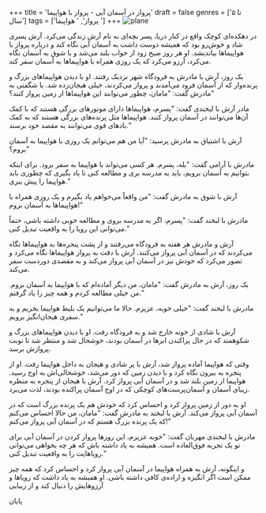 +++
title = 'پرواز در آسمان آبی - پرواز با هواپیما'
draft = false
genres = ['تا ۵ سال']
tags = ['پرواز', ' هواپیما ']
+++
![plane](/160.plane.jpg)

در دهکده‌ای کوچک واقع در کنار دریا، پسر بچه‌ای به نام آرش زندگی می‌کرد. آرش پسری شاد و خوش‌رو بود که همیشه دوست داشت به آسمان آبی نگاه کند و درباره پرواز با هواپیماها بیاندیشد. او هر روز صبح زود از خواب بلند می‌شد و با شوق به آسمان نگاه می‌کرد، آرزو می‌کرد که یک روزی همراه با هواپیماها به آسمان سفر کند.

یک روز، آرش با مادرش به فرودگاه شهر نزدیک رفتند. او با دیدن هواپیماهای بزرگ و پرنده‌وار که از آسمان فرود می‌آمدند و پرواز می‌کردند، خیلی هیجان‌زده شد. با شگفتی به مادرش گفت: "مامان، چطور می‌توانند این هواپیماها از زمین پرواز کنند؟"

مادر آرش با لبخندی گفت: "پسرم، هواپیماها دارای موتورهای بزرگی هستند که با کمک آن‌ها می‌توانند در آسمان پرواز کنند. هواپیماها مثل پرنده‌های بزرگی هستند که به کمک بادهای قوی می‌توانند به مقصد خود برسند."

آرش با اشتیاق به مادرش پرسید: "آیا من هم می‌توانم یک روزی با هواپیما به آسمان بروم؟"

مادرش با آرامی گفت: "بله، پسرم. هر کسی می‌تواند با هواپیما به سفر برود. برای اینکه بتوانیم به آسمان برویم، باید به مدرسه بری و مطالعه کنی تا یاد بگیری که چطوری باید هواپیما را پیش ببری."

آرش با شوق به مادرش گفت: "من واقعاً می‌خواهم یاد بگیرم و یک روزی همراه با هواپیماها به آسمان بروم!"

مادرش با لبخند گفت: "پسرم، اگر به مدرسه بروی و مطالعه خوبی داشته باشی، حتماً می‌توانی این رویا را به واقعیت تبدیل کنی."

آرش و مادرش هر هفته به فرودگاه می‌رفتند و از پشت پنجره‌ها به هواپیماها نگاه می‌کردند که در آسمان آبی پرواز می‌کنند. آرش با دقت به پرواز هواپیماها نگاه می‌کرد و تصور می‌کرد که خودش نیز در آسمان آبی پرواز می‌کند و به مقصدی دوردست سفر می‌کند.

یک روز، آرش به مادرش گفت: "مامان، من دیگر آماده‌ام که با هواپیما به آسمان بروم. من خیلی مطالعه کردم و همه چیز را یاد گرفتم."

مادرش با لبخند گفت: "خیلی خوبه، عزیزم. حالا ما می‌توانیم یک بلیط هواپیما بخریم و به سفری هیجان‌انگیز برویم."

آرش با شادی از خونه خارج شد و به فرودگاه رفت. او با دیدن هواپیماهای بزرگ و شکوهمند که در حال پراکندن ابرها در آسمان بودند، خوشحال شد و منتظر شد تا نوبت پروازش برسد.

وقتی که هواپیما آماده پرواز شد، آرش با پر شادی و هیجان به داخل هواپیما رفت. او از پنجره به بیرون نگاه کرد و با دیدن زمین که دور می‌شد، خوشحالی‌اش به اوج رسید. هواپیما از زمین بلند شد و در آسمان آبی پرواز کرد. آرش با هیجان از پنجره به منظره زیبای آسمان و آسمان‌پرست‌های کوچکی که در اوج آسمان پراکنده بودند، لذت می‌برد.

او به دور از زمین پرواز کرد و احساس کرد که خودش هم یک پرنده بزرگ است که در آسمان آبی پرواز می‌کند. آرش با لبخند به مادرش گفت: "مامان، من حالا احساس می‌کنم که یک پرنده بزرگ هستم که در آسمان آبی پرواز می‌کنم!"

مادرش با لبخندی مهربان گفت: "خوبه عزیزم، این روزها پرواز کردن در آسمان آبی برای تو یک تجربه فوق‌العاده است. همیشه به یاد داشته باش که هر چه بخواهی می‌توانی رویاهایت را به واقعیت تبدیل کنی."

و اینگونه، آرش به همراه هواپیما در آسمان آبی پرواز کرد و احساس کرد که همه چیز ممکن است اگر انگیزه و اراده‌ی کافی داشته باشی. او همیشه به یاد داشت که رویاها و آرزوهایش را دنبال کند و از زیبایی‌

پایان
